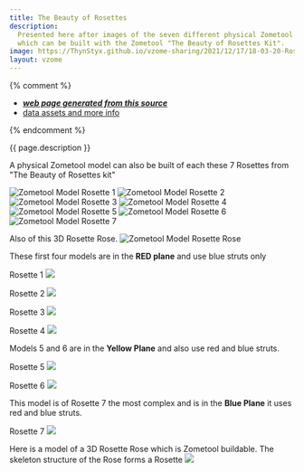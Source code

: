 ```yaml
---
title: The Beauty of Rosettes
description:
  Presented here after images of the seven different physical Zometool rosette models are 7 interactive vZome models
  which can be built with the Zometool "The Beauty of Rosettes Kit".
image: https://ThynStyx.github.io/vzome-sharing/2021/12/17/18-03-20-Rosette/Rosette.png
layout: vzome
---
```

{% comment %}
 - [***web page generated from this source***][post]
 - [data assets and more info][github]

[post]: <https://ThynStyx.github.io/vzome-sharing/2021/12/17/Rosette-18-03-20.html>
[github]: <https://github.com/ThynStyx/vzome-sharing/tree/main/2021/12/17/18-03-20-Rosette/>
{% endcomment %}

{{ page.description }}

A physical Zometool model can also be built of each these 7 Rosettes from "The Beauty of Rosettes kit"

![Zometool Model Rosette 1](https://ThynStyx.github.io/vzome-sharing/2021/12/17/18-03-20-Rosette/Rosette%201.jpg)
![Zometool Model Rosette 2](https://ThynStyx.github.io/vzome-sharing/2021/12/17/18-03-20-Rosette/Rosette%202.jpg)
![Zometool Model Rosette 3](https://ThynStyx.github.io/vzome-sharing/2021/12/17/18-03-20-Rosette/Rosette%203.jpg)
![Zometool Model Rosette 4](https://ThynStyx.github.io/vzome-sharing/2021/12/17/18-03-20-Rosette/Rosette%204.jpg)
![Zometool Model Rosette 5](https://ThynStyx.github.io/vzome-sharing/2021/12/17/18-03-20-Rosette/Rosette%205.jpg)
![Zometool Model Rosette 6](https://ThynStyx.github.io/vzome-sharing/2021/12/17/18-03-20-Rosette/Rosette%206.jpg)
![Zometool Model Rosette 7](https://ThynStyx.github.io/vzome-sharing/2021/12/17/18-03-20-Rosette/Zometool-Rosette.jpg)

Also of this 3D Rosette Rose.
![Zometool Model Rosette Rose](https://ThynStyx.github.io/vzome-sharing/2021/12/17/18-03-20-Rosette/Rose_Rosette.jpg)

These first four models are in the **RED plane**  and use blue struts only

Rosette 1
<vzome-viewer style="width: 100%; height: 65vh;"
       src="https://ThynStyx.github.io/vzome-sharing/2021/12/26/11-47-56-Rosette 1/Rosette 1.vZome" >
  <img src="https://ThynStyx.github.io/vzome-sharing/2021/12/26/11-47-56-Rosette 1/Rosette 1.png" />
</vzome-viewer>

Rosette 2
<vzome-viewer style="width: 100%; height: 65vh;"
       src="https://ThynStyx.github.io/vzome-sharing/2021/12/26/11-45-35-Rosette 2/Rosette 2.vZome" >
  <img src="https://ThynStyx.github.io/vzome-sharing/2021/12/26/11-45-35-Rosette 2/Rosette 2.png" />
</vzome-viewer>

Rosette 3
<vzome-viewer style="width: 100%; height: 65vh;"
       src="https://ThynStyx.github.io/vzome-sharing/2021/12/24/22-53-29-Rosette 3/Rosette 3.vZome" >
  <img src="https://ThynStyx.github.io/vzome-sharing/2021/12/24/22-53-29-Rosette 3/Rosette 3.png" />
</vzome-viewer>

Rosette 4
<vzome-viewer style="width: 100%; height: 65vh;"
       src="https://ThynStyx.github.io/vzome-sharing/2021/12/24/22-24-11-Rosette 4/Rosette 4.vZome" >
  <img src="https://ThynStyx.github.io/vzome-sharing/2021/12/24/22-24-11-Rosette 4/Rosette 4.png" />
</vzome-viewer>

Models 5 and 6 are in the **Yellow Plane** and also use red and blue struts.

Rosette 5
<vzome-viewer style="width: 100%; height: 65vh;"
       src="https://ThynStyx.github.io/vzome-sharing/2021/12/26/14-49-50-Rosette 5/Rosette 5.vZome" >
  <img src="https://ThynStyx.github.io/vzome-sharing/2021/12/26/14-49-50-Rosette 5/Rosette 5.png" />
</vzome-viewer>

Rosette 6
<vzome-viewer style="width: 100%; height: 65vh;"
       src="https://ThynStyx.github.io/vzome-sharing/2021/12/26/14-45-04-Rosette 6/Rosette 6.vZome" >
  <img src="https://ThynStyx.github.io/vzome-sharing/2021/12/26/14-45-04-Rosette 6/Rosette 6.png" />
</vzome-viewer>

This model is of Rosette 7 the most complex and is in the **Blue Plane** it uses red and blue struts.  

Rosette 7
<vzome-viewer style="width: 100%; height: 65vh;"                   
       src="https://ThynStyx.github.io/vzome-sharing/2021/12/17/18-03-20-Rosette/Rosette.vZome" >
  <img src="https://ThynStyx.github.io/vzome-sharing/2021/12/17/18-03-20-Rosette/Rosette.png" />
</vzome-viewer>


Here is a model of a 3D Rosette Rose which is Zometool buildable.  The skeleton structure of the Rose forms a Rosette
<vzome-viewer style="width: 100%; height: 65vh;"
       src="https://ThynStyx.github.io/vzome-sharing/2022/01/11/13-49-37-Rosette-Rose-and-stand/Rosette-Rose-and-stand.vZome" >
  <img src="https://ThynStyx.github.io/vzome-sharing/2022/01/11/13-49-37-Rosette-Rose-and-stand/Rosette-Rose-and-stand.png" />
</vzome-viewer>
